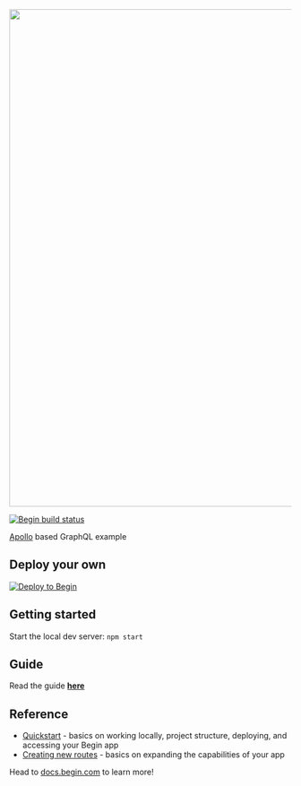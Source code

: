 <img src="https://static.begin.app/node-apollo/readme-banner.png" width="888">

[![Begin build status](https://buildstatus.begin.app/nature-uls/status.svg)](https://begin.com)

[Apollo](https://www.apollographql.com/) based GraphQL example

## Deploy your own

[![Deploy to Begin](https://static.begin.com/deploy-to-begin.svg)](https://begin.com/apps/create?template=https://github.com/begin-examples/node-apollo)


## Getting started

Start the local dev server: `npm start`


## Guide

Read the guide [**here**](https://docs.begin.com/en/guides/apollo-graphql)


## Reference

- [Quickstart](https://docs.begin.com/en/guides/quickstart/) - basics on working locally, project structure, deploying, and accessing your Begin app
- [Creating new routes](https://docs.begin.com/en/functions/creating-new-functions) - basics on expanding the capabilities of your app

Head to [docs.begin.com](https://docs.begin.com/) to learn more!
